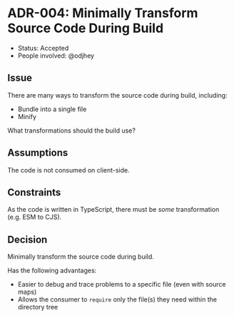 # ADR-004: Minimally Transform Source Code During Build

- Status: Accepted
- People involved: @odjhey

## Issue

There are many ways to transform the source code during build, including:

- Bundle into a single file
- Minify

What transformations should the build use?

## Assumptions

The code is not consumed on client-side.

## Constraints

As the code is written in TypeScript, there must be _some_ transformation (e.g. ESM to CJS).

## Decision

Minimally transform the source code during build.

Has the following advantages:

- Easier to debug and trace problems to a specific file (even with source maps)
- Allows the consumer to `require` only the file(s) they need within the directory tree
